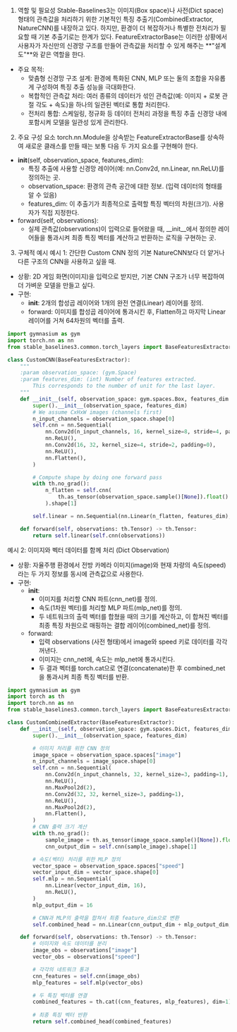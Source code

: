 1. 역할 및 필요성
Stable-Baselines3는 이미지(Box space)나 사전(Dict space) 형태의 관측값을 처리하기 위한 기본적인 특징 추출기(CombinedExtractor, NatureCNN)를 내장하고 있다. 하지만, 환경이 더 복잡하거나 특별한 전처리가 필요할 때 기본 추출기로는 한계가 있다.
FeatureExtractorBase는 이러한 상황에서 사용자가 자신만의 신경망 구조를 만들어 관측값을 처리할 수 있게 해주는 **"설계도"**와 같은 역할을 한다.
 * 주요 목적:
   * 맞춤형 신경망 구조 설계: 환경에 특화된 CNN, MLP 또는 둘의 조합을 자유롭게 구성하여 특징 추출 성능을 극대화한다.
   * 복합적인 관측값 처리: 여러 종류의 데이터가 섞인 관측값(예: 이미지 + 로봇 관절 각도 + 속도)을 하나의 일관된 벡터로 통합 처리한다.
   * 전처리 통합: 스케일링, 정규화 등 데이터 전처리 과정을 특징 추출 신경망 내에 포함시켜 모델을 일관성 있게 관리한다.
2. 주요 구성 요소
torch.nn.Module을 상속받는 FeatureExtractorBase를 상속하여 새로운 클래스를 만들 때는 보통 다음 두 가지 요소를 구현해야 한다.
 * __init__(self, observation_space, features_dim):
   * 특징 추출에 사용할 신경망 레이어(예: nn.Conv2d, nn.Linear, nn.ReLU)를 정의하는 곳.
   * observation_space: 환경의 관측 공간에 대한 정보. (입력 데이터의 형태를 알 수 있음)
   * features_dim: 이 추출기가 최종적으로 출력할 특징 벡터의 차원(크기). 사용자가 직접 지정한다.
 * forward(self, observations):
   * 실제 관측값(observations)이 입력으로 들어왔을 때, __init__에서 정의한 레이어들을 통과시켜 최종 특징 벡터를 계산하고 반환하는 로직을 구현하는 곳.
3. 구체적 예시
예시 1: 간단한 Custom CNN 정의
기본 NatureCNN보다 더 얕거나 다른 구조의 CNN을 사용하고 싶을 때.
 * 상황: 2D 게임 화면(이미지)을 입력으로 받지만, 기본 CNN 구조가 너무 복잡하여 더 가벼운 모델을 만들고 싶다.
 * 구현:
   * __init__: 2개의 합성곱 레이어와 1개의 완전 연결(Linear) 레이어를 정의.
   * forward: 이미지를 합성곱 레이어에 통과시킨 후, Flatten하고 마지막 Linear 레이어를 거쳐 64차원의 벡터를 출력.

```python
import gymnasium as gym
import torch.nn as nn
from stable_baselines3.common.torch_layers import BaseFeaturesExtractor

class CustomCNN(BaseFeaturesExtractor):
    """
    :param observation_space: (gym.Space)
    :param features_dim: (int) Number of features extracted.
        This corresponds to the number of unit for the last layer.
    """
    def __init__(self, observation_space: gym.spaces.Box, features_dim: int = 64):
        super().__init__(observation_space, features_dim)
        # We assume CxHxW images (channels first)
        n_input_channels = observation_space.shape[0]
        self.cnn = nn.Sequential(
            nn.Conv2d(n_input_channels, 16, kernel_size=8, stride=4, padding=0),
            nn.ReLU(),
            nn.Conv2d(16, 32, kernel_size=4, stride=2, padding=0),
            nn.ReLU(),
            nn.Flatten(),
        )

        # Compute shape by doing one forward pass
        with th.no_grad():
            n_flatten = self.cnn(
                th.as_tensor(observation_space.sample()[None]).float()
            ).shape[1]

        self.linear = nn.Sequential(nn.Linear(n_flatten, features_dim), nn.ReLU())

    def forward(self, observations: th.Tensor) -> th.Tensor:
        return self.linear(self.cnn(observations))

```

예시 2: 이미지와 벡터 데이터를 함께 처리 (Dict Observation)
 * 상황: 자율주행 환경에서 전방 카메라 이미지(image)와 현재 차량의 속도(speed)라는 두 가지 정보를 동시에 관측값으로 사용한다.
 * 구현:
   * __init__:
     * 이미지를 처리할 CNN 파트(cnn_net)를 정의.
     * 속도(1차원 벡터)를 처리할 MLP 파트(mlp_net)를 정의.
     * 두 네트워크의 출력 벡터를 합쳤을 때의 크기를 계산하고, 이 합쳐진 벡터를 최종 특징 차원으로 매핑하는 결합 레이어(combined_net)를 정의.
   * forward:
     * 입력 observations (사전 형태)에서 image와 speed 키로 데이터를 각각 꺼낸다.
     * 이미지는 cnn_net에, 속도는 mlp_net에 통과시킨다.
     * 두 결과 벡터를 torch.cat으로 연결(concatenate)한 후 combined_net을 통과시켜 최종 특징 벡터를 반환.

```python
import gymnasium as gym
import torch as th
import torch.nn as nn
from stable_baselines3.common.torch_layers import BaseFeaturesExtractor

class CustomCombinedExtractor(BaseFeaturesExtractor):
    def __init__(self, observation_space: gym.spaces.Dict, features_dim: int = 128):
        super().__init__(observation_space, features_dim)

        # 이미지 처리를 위한 CNN 정의
        image_space = observation_space.spaces["image"]
        n_input_channels = image_space.shape[0]
        self.cnn = nn.Sequential(
            nn.Conv2d(n_input_channels, 32, kernel_size=3, padding=1),
            nn.ReLU(),
            nn.MaxPool2d(2),
            nn.Conv2d(32, 32, kernel_size=3, padding=1),
            nn.ReLU(),
            nn.MaxPool2d(2),
            nn.Flatten(),
        )
        # CNN 출력 크기 계산
        with th.no_grad():
            sample_image = th.as_tensor(image_space.sample()[None]).float()
            cnn_output_dim = self.cnn(sample_image).shape[1]

        # 속도(벡터) 처리를 위한 MLP 정의
        vector_space = observation_space.spaces["speed"]
        vector_input_dim = vector_space.shape[0]
        self.mlp = nn.Sequential(
            nn.Linear(vector_input_dim, 16),
            nn.ReLU(),
        )
        mlp_output_dim = 16

        # CNN과 MLP의 출력을 합쳐서 최종 feature_dim으로 변환
        self.combined_head = nn.Linear(cnn_output_dim + mlp_output_dim, features_dim)

    def forward(self, observations: th.Tensor) -> th.Tensor:
        # 이미지와 속도 데이터를 분리
        image_obs = observations["image"]
        vector_obs = observations["speed"]

        # 각각의 네트워크 통과
        cnn_features = self.cnn(image_obs)
        mlp_features = self.mlp(vector_obs)

        # 두 특징 벡터를 연결
        combined_features = th.cat((cnn_features, mlp_features), dim=1)
        
        # 최종 특징 벡터 반환
        return self.combined_head(combined_features)
```
